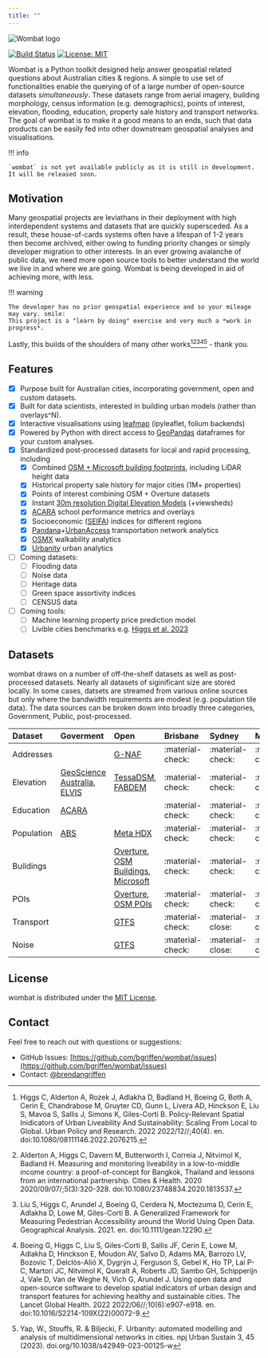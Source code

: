 ```yaml
---
title: ""
---
```


![Wombat logo](/assets/wombat.png)

[![Build Status](https://travis-ci.com/bgriffen/wombat.svg?branch=master)](https://travis-ci.com/bgriffen/wombat)
[![License: MIT](https://img.shields.io/badge/License-MIT-yellow.svg)](https://opensource.org/licenses/MIT)

Wombat is a Python toolkit designed help answer geospatial related questions about Australian cities & regions. A simple to use set of functionalities enable the querying of of a large number of open-source datasets *simultaneously*. These datasets range from aerial imagery, building morphology, census information (e.g. demographics), points of interest, elevation, flooding, education, property sale history and transport networks. The goal of wombat is to make it a good means to an ends, such that data products can be easily fed into other downstream geospatial analyses and visualisations.

!!! info

    `wombat` is not yet available publicly as it is still in development. It will be released soon.

## Motivation

Many geospatial projects are leviathans in their deployment with high interdependent systems and datasets that are quickly supersceded. As a result, these house-of-cards systems often have a lifespan of 1-2 years then become archived, either owing to funding priority changes or simply developer migration to other interests. In an ever growing avalanche of public data, we need more open source tools to better understand the world we live in and where we are going. Wombat is being developed in aid of achieving more, with less.

!!! warning

    The developer has no prior geospatial experience and so your mileage may vary. smile:
    This project is a "learn by doing" exercise and very much a *work in progress*.

Lastly, this builds of the shoulders of many other works[^1][^2][^3][^4][^5] - thank you.

## Features

- [x] Purpose built for Australian cities, incorporating government, open and custom datasets.
- [x] Built for data scientists, interested in building urban models (rather than overlays^N).
- [x] Interactive visualisations using [leafmap](https://leafmap.org/) (ipyleaflet, folium backends)
- [x] Powered by Python with direct access to [GeoPandas](https://geopandas.org/en/stable/) dataframes for your custom analyses.
- [x] Standardized post-processed datasets for local and rapid processing, including
    * [x] Combined [OSM + Microsoft building footprints](/building), including LiDAR height data
    * [x] Historical property sale history for major cities (1M+ properties)
    * [x] Points of interest combining OSM + Overture datasets
    * [x] Instant [30m resolution Digital Elevation Models](/elevation) (+viewsheds)
    * [x] [ACARA](https://www.acara.edu.au/) school performance metrics and overlays
    * [x] Socioeconomic ([SEIFA](https://www.abs.gov.au/websitedbs/censushome.nsf/home/seifa)) indices for different regions
    * [x] [Pandana](https://github.com/UDST/pandana)+[UrbanAccess](https://udst.github.io/urbanaccess/index.html) transportation network analytics
    * [x] [OSMX](https://osmnx.readthedocs.io/en/stable/) walkability analytics
    * [x] [Urbanity](https://github.com/winstonyym/urbanity) urban analytics
- [ ] Coming datasets:
    * [ ] Flooding data    
    * [ ] Noise data    
    * [ ] Heritage data
    * [ ] Green space assortivity indices
    * [ ] CENSUS data
- [ ] Coming tools:
    * [ ] Machine learning property price prediction model    
    * [ ] Livible cities benchmarks e.g. [Higgs et al. 2023](https://www.nature.com/articles/s41597-023-02013-5)

## Datasets

wombat draws on a number of off-the-shelf datasets as well as post-processed datasets. Nearly all datasets of siginificant size are stored locally. In some cases, datsets are streamed from various online sources but only where the bandwidth requirements are modest (e.g. population tile data). The data sources can be broken down into broadly three categories, Government, Public, post-processed.

| Dataset  | Goverment | Open | Brisbane | Sydney | Melbourne | Perth | Adelaide | Hobart | Canberra | Darwin |
| :--- | :--- | :--- | :--- | :--- | :--- | :--- | :--- | :--- | :--- | :--- |
| Addresses |  | [G-NAF](https://geoscape.com.au/data/g-naf/) | :material-check: | :material-check: | :material-check: | :material-check: | :material-check: | :material-check: | :material-check: | :material-check: |
| Elevation | [GeoScience Australia](https://www.ga.gov.au/scientific-topics/national-location-information/topographic-maps-data/topographic-maps), [ELVIS](https://elevation.fsdf.org.au/) | [TessaDSM](https://tessadem.com), [FABDEM](https://research-information.bris.ac.uk/en/datasets/fabdem-v1-2) | :material-check: | :material-check: | :material-check: | :material-check: | :material-check: | :material-check: | :material-check: | :material-check: |
| Education | [ACARA](https://acara.edu.au/contact-us/acara-data-access) | | :material-check: | :material-check: | :material-check: | :material-check: | :material-check: | :material-check: | :material-check: | :material-check: |
| Population | [ABS](https://maps.abs.gov.au/) | [Meta HDX](https://dataforgood.facebook.com/dfg/docs/high-resolution-population-density-maps-demographic-estimates-documentation#how-to-access-data) | :material-check: | :material-check: | :material-check: | :material-check: | :material-check: | :material-check: | :material-check: | :material-check: |
| Buildings |  | [Overture](https://overturemaps.org/), [OSM Buildings](https://osmbuildings.org/), [Microsoft](https://github.com/microsoft/GlobalMLBuildingFootprints) | :material-check: | :material-check: | :material-check: | :material-check: | :material-check: | :material-check: | :material-check: | :material-check: |
| POIs | | [Overture](https://overturemaps.org/), [OSM POIs](https://openpoimap.org/) | :material-check: | :material-check: | :material-check: | :material-check: | :material-check: | :material-check: | :material-check: | :material-check: |
| Transport | |  [GTFS](https://gtfs.org/) | :material-check: | :material-close: | :material-close: | :material-close: | :material-close: | :material-close: | :material-close: | :material-close: |
| Noise | |  [GTFS](https://www.data.brisbane.qld.gov.au/data/dataset/city-plan-2014-transport-noise-corridor-overlay) | :material-check: | :material-close: | :material-close: | :material-close: | :material-close: | :material-close: | :material-close: | :material-close: |

## License

wombat is distributed under the [MIT License](https://github.com/bgriffen/wombat/blob/main/LICENSE).

## Contact

Feel free to reach out with questions or suggestions:

- GitHub Issues: [https://github.com/bgriffen/wombat/issues](https://github.com/bgriffen/wombat/issues)
- Contact: [@brendangriffen](http://www.twitter.com/brendangriffen)

[^1]: Higgs C, Alderton A, Rozek J, Adlakha D, Badland H, Boeing G, Both A, Cerin E, Chandrabose M, Gruyter CD, Gunn L, Livera AD, Hinckson E, Liu S, Mavoa S, Sallis J, Simons K, Giles-Corti B. Policy-Relevant Spatial Inidicators of Urban Liveability And Sustainability: Scaling From Local to Global. Urban Policy and Research. 2022 2022/12//;40(4). en. doi:10.1080/08111146.2022.2076215.

[^2]: Alderton A, Higgs C, Davern M, Butterworth I, Correia J, Nitvimol K, Badland H. Measuring and monitoring liveability in a low-to-middle income country: a proof-of-concept for Bangkok, Thailand and lessons from an international partnership. Cities & Health. 2020 2020/09/07/;5(3):320-328. doi:10.1080/23748834.2020.1813537.

[^3]: Liu S, Higgs C, Arundel J, Boeing G, Cerdera N, Moctezuma D, Cerin E, Adlakha D, Lowe M, Giles-Corti B. A Generalized Framework for Measuring Pedestrian Accessibility around the World Using Open Data. Geographical Analysis. 2021. en. doi:10.1111/gean.12290.

[^4]: Boeing G, Higgs C, Liu S, Giles-Corti B, Sallis JF, Cerin E, Lowe M, Adlakha D, Hinckson E, Moudon AV, Salvo D, Adams MA, Barrozo LV, Bozovic T, Delclòs-Alió X, Dygrýn J, Ferguson S, Gebel K, Ho TP, Lai P-C, Martori JC, Nitvimol K, Queralt A, Roberts JD, Sambo GH, Schipperijn J, Vale D, Van de Weghe N, Vich G, Arundel J. Using open data and open-source software to develop spatial indicators of urban design and transport features for achieving healthy and sustainable cities. The Lancet Global Health. 2022 2022/06//;10(6):e907-e918. en. doi:10.1016/S2214-109X(22)00072-9.

[^5]: Yap, W., Stouffs, R. & Biljecki, F. Urbanity: automated modelling and analysis of multidimensional networks in cities. npj Urban Sustain 3, 45 (2023). doi.org/10.1038/s42949-023-00125-w
